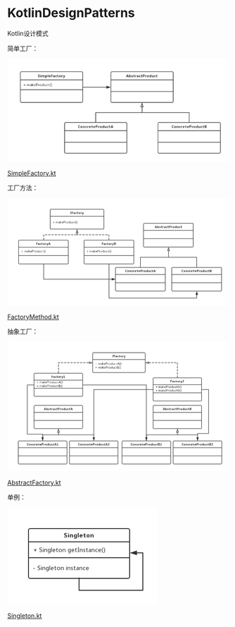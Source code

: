 # KotlinDesignPatterns
Kotlin设计模式

简单工厂：

![](images/SimpleFactory.png)

[SimpleFactory.kt](/src/com/huangyu/factory/SimpleFactory.kt)

工厂方法：

![](images/FactoryMethod.png)

[FactoryMethod.kt](/src/com/huangyu/factory/FactoryMethod.kt)

抽象工厂：

![](images/AbstractFactory.png)

[AbstractFactory.kt](/src/com/huangyu/factory/AbstractFactory.kt)

单例：

![](images/Singleton.png)

[Singleton.kt](/src/com/huangyu/singleton/Singleton.kt)
